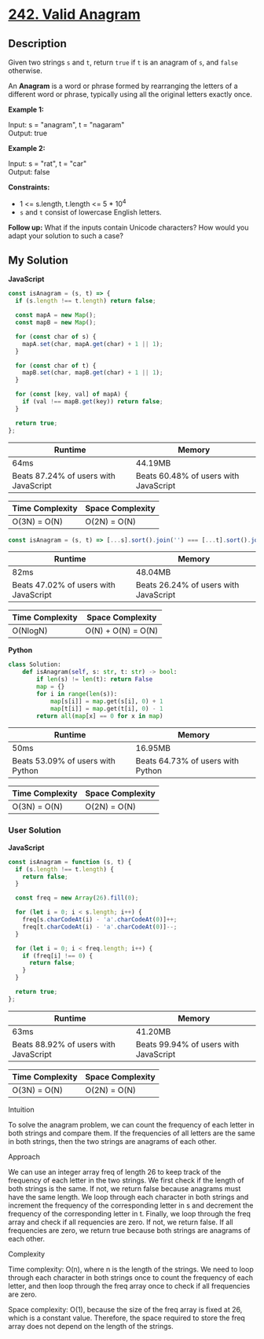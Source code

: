 # [242. Valid Anagram](https://leetcode.com/problems/valid-anagram)

## Description

Given two strings `s` and `t`, return `true` if `t` is an anagram of `s`, and `false` otherwise.

An **Anagram** is a word or phrase formed by rearranging the letters of a different word or phrase, typically using all the original letters exactly once.

**Example 1:**

Input: s = "anagram", t = "nagaram"  
Output: true

**Example 2:**

Input: s = "rat", t = "car"  
Output: false

**Constraints:**

- 1 <= s.length, t.length <= 5 \* 10<sup>4</sup>
- `s` and `t` consist of lowercase English letters.

**Follow up:** What if the inputs contain Unicode characters? How would you adapt your solution to such a case?

## My Solution

**JavaScript**

```js
const isAnagram = (s, t) => {
  if (s.length !== t.length) return false;

  const mapA = new Map();
  const mapB = new Map();

  for (const char of s) {
    mapA.set(char, mapA.get(char) + 1 || 1);
  }

  for (const char of t) {
    mapB.set(char, mapB.get(char) + 1 || 1);
  }

  for (const [key, val] of mapA) {
    if (val !== mapB.get(key)) return false;
  }

  return true;
};
```

| Runtime                               | Memory                                |
| ------------------------------------- | ------------------------------------- |
| 64ms                                  | 44.19MB                               |
| Beats 87.24% of users with JavaScript | Beats 60.48% of users with JavaScript |

| Time Complexity | Space Complexity |
| --------------- | ---------------- |
| O(3N) = O(N)    | O(2N) = O(N)     |

```js
const isAnagram = (s, t) => [...s].sort().join('') === [...t].sort().join('');
```

| Runtime                               | Memory                                |
| ------------------------------------- | ------------------------------------- |
| 82ms                                  | 48.04MB                               |
| Beats 47.02% of users with JavaScript | Beats 26.24% of users with JavaScript |

| Time Complexity | Space Complexity   |
| --------------- | ------------------ |
| O(NlogN)        | O(N) + O(N) = O(N) |

**Python**

```py
class Solution:
    def isAnagram(self, s: str, t: str) -> bool:
        if len(s) != len(t): return False
        map = {}
        for i in range(len(s)):
            map[s[i]] = map.get(s[i], 0) + 1
            map[t[i]] = map.get(t[i], 0) - 1
        return all(map[x] == 0 for x in map)
```

| Runtime                           | Memory                            |
| --------------------------------- | --------------------------------- |
| 50ms                              | 16.95MB                           |
| Beats 53.09% of users with Python | Beats 64.73% of users with Python |

| Time Complexity | Space Complexity |
| --------------- | ---------------- |
| O(3N) = O(N)    | O(2N) = O(N)     |

### User Solution

**JavaScript**

```js
const isAnagram = function (s, t) {
  if (s.length !== t.length) {
    return false;
  }

  const freq = new Array(26).fill(0);

  for (let i = 0; i < s.length; i++) {
    freq[s.charCodeAt(i) - 'a'.charCodeAt(0)]++;
    freq[t.charCodeAt(i) - 'a'.charCodeAt(0)]--;
  }

  for (let i = 0; i < freq.length; i++) {
    if (freq[i] !== 0) {
      return false;
    }
  }

  return true;
};
```

| Runtime                               | Memory                                |
| ------------------------------------- | ------------------------------------- |
| 63ms                                  | 41.20MB                               |
| Beats 88.92% of users with JavaScript | Beats 99.94% of users with JavaScript |

| Time Complexity | Space Complexity |
| --------------- | ---------------- |
| O(3N) = O(N)    | O(2N) = O(N)     |

Intuition

To solve the anagram problem, we can count the frequency of each letter in both strings and compare them. If the frequencies of all letters are the same in both strings, then the two strings are anagrams of each other.

Approach

We can use an integer array freq of length 26 to keep track of the frequency of each letter in the two strings. We first check if the length of both strings is the same. If not, we return false because anagrams must have the same length. We loop through each character in both strings and increment the frequency of the corresponding letter in s and decrement the frequency of the corresponding letter in t.
Finally, we loop through the freq array and check if all requencies are zero. If not, we return false. If all frequencies are zero, we return true because both strings are anagrams of each other.

Complexity

Time complexity: O(n), where n is the length of the strings. We need to loop through each character in both strings once to count the frequency of each letter, and then loop through the freq array once to check if all frequencies are zero.

Space complexity: O(1), because the size of the freq array is fixed at 26, which is a constant value. Therefore, the space required to store the freq array does not depend on the length of the strings.
